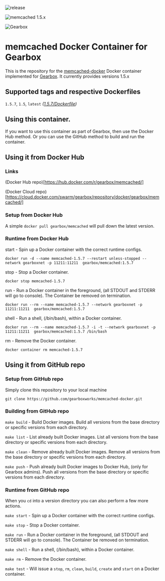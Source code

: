 ![release](https://github.com/gearboxworks/docker-memcached/workflows/release/badge.svg?event=release)

![memcached 1.5.x](https://img.shields.io/badge/memcached-1.5.x-green.svg)

![Gearbox](https://github.com/gearboxworks/gearbox.github.io/raw/master/Gearbox-100x.png)


# memcached Docker Container for Gearbox
This is the repository for the [memcached-docker](https://memcached.org/) Docker container implemented for [Gearbox](https://github.com/gearboxworks/gearbox).
It currently provides versions 1.5.x


## Supported tags and respective Dockerfiles

`1.5.7`, `1.5`, `latest` _([1.5.7/Dockerfile](https://github.com/gearboxworks/memcached-docker/blob/master/1.5.7/Dockerfile))_


## Using this container.
If you want to use this container as part of Gearbox, then use the Docker Hub method.
Or you can use the GitHub method to build and run the container.


## Using it from Docker Hub

### Links
(Docker Hub repo)[https://hub.docker.com/r/gearbox/memcached/]

(Docker Cloud repo)[https://cloud.docker.com/swarm/gearbox/repository/docker/gearbox/memcached/]


### Setup from Docker Hub
A simple `docker pull gearbox/memcached` will pull down the latest version.


### Runtime from Docker Hub
start - Spin up a Docker container with the correct runtime configs.

`docker run -d --name memcached-1.5.7 --restart unless-stopped --network gearboxnet -p 11211:11211  gearbox/memcached:1.5.7`

stop - Stop a Docker container.

`docker stop memcached-1.5.7`

run - Run a Docker container in the foreground, (all STDOUT and STDERR will go to console). The Container be removed on termination.

`docker run --rm --name memcached-1.5.7 --network gearboxnet -p 11211:11211  gearbox/memcached:1.5.7`

shell - Run a shell, (/bin/bash), within a Docker container.

`docker run --rm --name memcached-1.5.7 -i -t --network gearboxnet -p 11211:11211  gearbox/memcached:1.5.7 /bin/bash`

rm - Remove the Docker container.

`docker container rm memcached-1.5.7`


## Using it from GitHub repo

### Setup from GitHub repo
Simply clone this repository to your local machine

`git clone https://github.com/gearboxworks/memcached-docker.git`


### Building from GitHub repo
`make build` - Build Docker images. Build all versions from the base directory or specific versions from each directory.


`make list` - List already built Docker images. List all versions from the base directory or specific versions from each directory.


`make clean` - Remove already built Docker images. Remove all versions from the base directory or specific versions from each directory.


`make push` - Push already built Docker images to Docker Hub, (only for Gearbox admins). Push all versions from the base directory or specific versions from each directory.


### Runtime from GitHub repo
When you `cd` into a version directory you can also perform a few more actions.

`make start` - Spin up a Docker container with the correct runtime configs.


`make stop` - Stop a Docker container.


`make run` - Run a Docker container in the foreground, (all STDOUT and STDERR will go to console). The Container be removed on termination.


`make shell` - Run a shell, (/bin/bash), within a Docker container.


`make rm` - Remove the Docker container.


`make test` - Will issue a `stop`, `rm`, `clean`, `build`, `create` and `start` on a Docker container.


